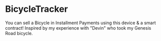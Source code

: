 # BicycleTracker
You can sell a Bicycle in Installment Payments using this device &amp; a smart contract! Inspired by my experience with "Devin" who took my Genesis Road bicycle.
